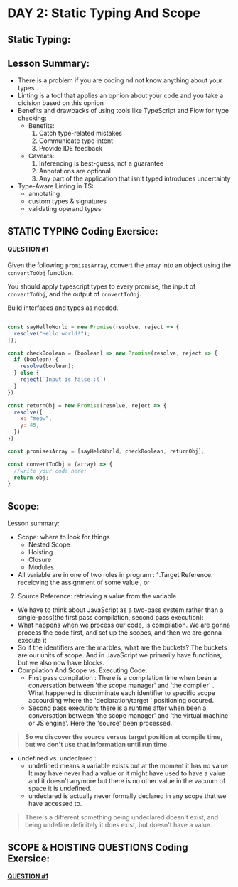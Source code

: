 # DAY 2: Static Typing And Scope
## Static Typing:
## Lesson Summary:
* There is a problem if you are coding nd not know anything about your types .
* Linting is a tool that applies an opnion about your code and you take a dicision based on this opnion
* Benefits and drawbacks of using tools like TypeScript and Flow for type checking:
  * Benefits:
    1. Catch type-related mistakes
    2. Communicate type intent
    3. Provide IDE feedback
  * Caveats:
    1. Inferencing is best-guess, not a guarantee
    2. Annotations are optional
    3. Any part of the application that isn't typed introduces uncertainty
* Type-Aware Linting in TS:
  * annotating
  * custom types & signatures
  * validating operand types
## STATIC TYPING Coding Exersice:
#### QUESTION #1
Given the following `promisesArray`, convert the array into an object using the
`convertToObj` function.

You should apply typescript types to every promise, the input of `convertToObj`,
and the output of `convertToObj`. 

Build interfaces and types as needed.

```javascript

const sayHelloWorld = new Promise(resolve, reject => {
  resolve("Hello world!");
});

const checkBoolean = (boolean) => new Promise(resolve, reject => {
  if (boolean) {
    resolve(boolean);
  } else {
    reject(`Input is false :(`)
  }
})

const returnObj = new Promise(resolve, reject => {
  resolve({
    x: "meow",
    y: 45,
  })
})

const promisesArray = [sayHeloWorld, checkBoolean, returnObj];

const convertToObj = (array) => {
  //write your code here;
  return obj;
}

```

## Scope:
Lesson summary:
* Scope: where to look for things
  * Nested Scope
  * Hoisting
  * Closure
  * Modules
* All variable are in one of two roles in program :
 1.Target Reference: receicving the assignment of some value , or
 2. Source Reference: retrieving a value from the variable
*  We have to think about JavaScript as a two-pass system rather than a single-pass(the first pass compilation, second pass execution):
  * What happens when we process our code, is compilation. We are gonna process the code first, and set up the scopes, and then we are gonna execute it
  * So if the identifiers are the marbles, what are the buckets? The buckets are our units of scope. And in JavaScript we primarily have functions, but we also now have blocks.
* Compilation And Scope vs. Executing Code:
   * First pass compilation : There is a compilation time when been a conversation between 'the scope manager' and 'the compiler' . What happened is discriminate each identifier to specific scope accourding where the 'declaration/target ' positioning occured.
   * Second pass execution: there is a runtime after when been a conversation between 'the scope manager' and 'the virtual machine or JS engine'. Here the 'source' been processed.
> **So we discover the source versus target position at compile time, but we don't use that information until run time.**
 * undefined vs. undeclared :
   * undefined means a variable exists but at the moment it has no value: It may have never had a value or it might have used to have a value and it doesn't anymore but there is no other value in the vacuum of space it is undefined.
   *  undeclared is actually never formally declared in any scope that we have accessed to.
>  There's a different something being undeclared doesn't exist, and being undefine definitely it does exist, but doesn't have a value.
## SCOPE & HOISTING QUESTIONS Coding Exersice:
#### [QUESTION #1](https://github.com/orjwan-alrajaby/gsg-expressjs-backend-training-2023/blob/main/learning-sprint-1/week3-day2-tasks/tasks.md)
   
